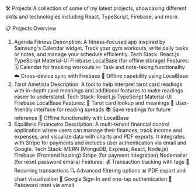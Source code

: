 🛠️ Projects
A collection of some of my latest projects, showcasing different skills and technologies including React, TypeScript, Firebase, and more.

📋 Projects Overview
1. Agenda Fitness
Description: A fitness-focused app inspired by Samsung's Calendar widget. Track your gym workouts, write daily tasks or notes, and manage your schedule efficiently.
Tech Stack:
React.js
TypeScript
Material-UI
Firebase
LocalBase (for offline storage)
Features:
🗓️ Calendar for tracking workouts
✏️ Task and note-taking functionality
☁️ Cross-device sync with Firebase
📶 Offline capability using LocalBase
2. Tarot Ametista
Description: A tool to help interpret tarot card readings with in-depth card meanings and additional features to make readings easier to understand.
Tech Stack:
React.js
TypeScript
Material-UI
Firebase
LocalBase
Features:
🔮 Tarot card lookup and meanings
🧭 User-friendly interface for reading spreads
📚 Save readings for future reference
📶 Offline functionality with LocalBase
3. Equilibrio Financeiro
Description: A multi-tenant financial control application where users can manage their finances, track income and expenses, and visualize data with charts and PDF exports. It integrates with Stripe for payments and includes user authentication via email and Google.
Tech Stack:
MERN (MongoDB, Express, React, Node.js)
Firebase (Frontend hosting)
Stripe (for payment integration)
Nodemailer (for reset password emails)
Features:
💰 Transaction tracking with tags
🔄 Recurring transactions
🔍 Advanced filtering options
📊 PDF export and chart visualization
🔑 Google Sign-In and one-tap authentication
📧 Password reset via email
